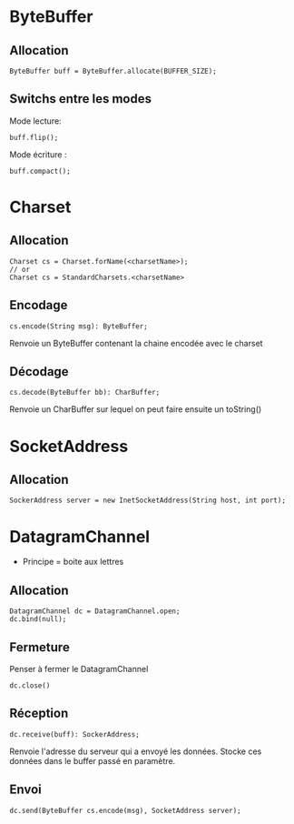 # ByteBuffer

## Allocation

```
ByteBuffer buff = ByteBuffer.allocate(BUFFER_SIZE);
```

## Switchs entre les modes 

Mode lecture: 

```
buff.flip();
```

Mode écriture :

```
buff.compact();
```

# Charset

## Allocation

```
Charset cs = Charset.forName(<charsetName>);
// or
Charset cs = StandardCharsets.<charsetName>
```

## Encodage

```
cs.encode(String msg): ByteBuffer;
```

Renvoie un ByteBuffer contenant la chaine encodée avec le charset

## Décodage

```
cs.decode(ByteBuffer bb): CharBuffer;
```

Renvoie un CharBuffer sur lequel on peut faire ensuite un toString() 

# SocketAddress

## Allocation

```
SockerAddress server = new InetSocketAddress(String host, int port);
```


# DatagramChannel

* Principe = boite aux lettres

## Allocation

```
DatagramChannel dc = DatagramChannel.open;
dc.bind(null);
```

## Fermeture

Penser à fermer le DatagramChannel

```
dc.close()
```

## Réception

```
dc.receive(buff): SockerAddress;
```

Renvoie l'adresse du serveur qui a envoyé les données.
Stocke ces données dans le buffer passé en paramètre.

## Envoi

```
dc.send(ByteBuffer cs.encode(msg), SocketAddress server);
```


